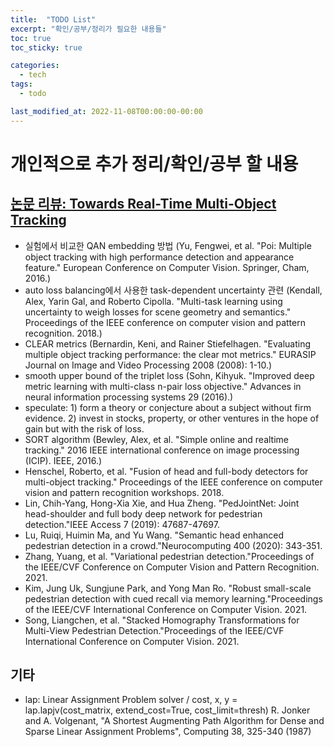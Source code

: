 ```yaml
---
title:  "TODO List"
excerpt: "확인/공부/정리가 필요한 내용들"
toc: true
toc_sticky: true

categories:
  - tech
tags:
  - todo

last_modified_at: 2022-11-08T00:00:00-00:00
---
```


# 개인적으로 추가 정리/확인/공부 할 내용

## [논문 리뷰: Towards Real-Time Multi-Object Tracking](https://junhyungkang.github.io/papers/Towards_Real-Time_Multi-Object_Tracking/)
* 실험에서 비교한 QAN embedding 방법 (Yu, Fengwei, et al. "Poi: Multiple object tracking with high performance detection and appearance feature." European Conference on Computer Vision. Springer, Cham, 2016.)
* auto loss balancing에서 사용한 task-dependent uncertainty 관련 (Kendall, Alex, Yarin Gal, and Roberto Cipolla. "Multi-task learning using uncertainty to weigh losses for scene geometry and semantics." Proceedings of the IEEE conference on computer vision and pattern recognition. 2018.)
* CLEAR metrics (Bernardin, Keni, and Rainer Stiefelhagen. "Evaluating multiple object tracking performance: the clear mot metrics." EURASIP Journal on Image and Video Processing 2008 (2008): 1-10.)
* smooth upper bound of the triplet loss (Sohn, Kihyuk. "Improved deep metric learning with multi-class n-pair loss objective." Advances in neural information processing systems 29 (2016).)
* speculate: 1) form a theory or conjecture about a subject without firm evidence. 2)  invest in stocks, property, or other ventures in the hope of gain but with the risk of loss.
* SORT algorithm (Bewley, Alex, et al. "Simple online and realtime tracking." 2016 IEEE international conference on image processing (ICIP). IEEE, 2016.)
* Henschel, Roberto, et al. "Fusion of head and full-body detectors for multi-object tracking." Proceedings of the IEEE conference on computer vision and pattern recognition workshops. 2018.
* Lin, Chih-Yang, Hong-Xia Xie, and Hua Zheng. "PedJointNet: Joint head-shoulder and full body deep network for pedestrian detection."IEEE Access 7 (2019): 47687-47697.
* Lu, Ruiqi, Huimin Ma, and Yu Wang. "Semantic head enhanced pedestrian detection in a crowd."Neurocomputing 400 (2020): 343-351.
* Zhang, Yuang, et al. "Variational pedestrian detection."Proceedings of the IEEE/CVF Conference on Computer Vision and Pattern Recognition. 2021.
* Kim, Jung Uk, Sungjune Park, and Yong Man Ro. "Robust small-scale pedestrian detection with cued recall via memory learning."Proceedings of the IEEE/CVF International Conference on Computer Vision. 2021.
* Song, Liangchen, et al. "Stacked Homography Transformations for Multi-View Pedestrian Detection."Proceedings of the IEEE/CVF International Conference on Computer Vision. 2021.

## 기타
* lap: Linear Assignment Problem solver / cost, x, y = lap.lapjv(cost_matrix, extend_cost=True, cost_limit=thresh)
R. Jonker and A. Volgenant, "A Shortest Augmenting Path Algorithm for Dense and Sparse Linear Assignment Problems", Computing 38, 325-340 (1987)
